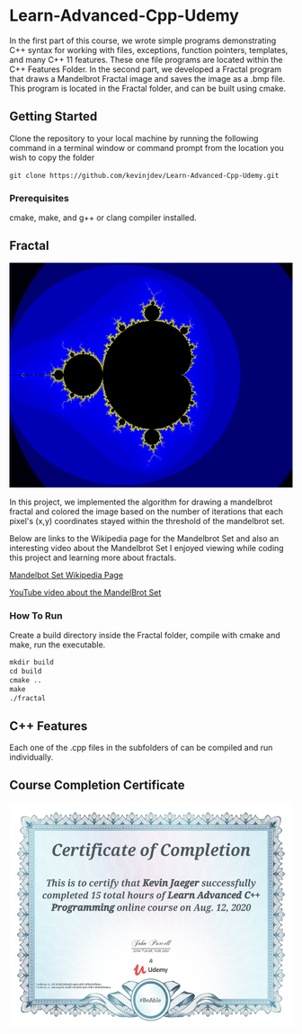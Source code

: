 # Learn-Advanced-Cpp-Udemy
In the first part of this course, we wrote simple programs demonstrating C++ syntax for working with files, exceptions, function pointers, templates, and many C++ 11 features. These one file programs are located within the C++ Features Folder. In the second part, we developed a Fractal program that draws a Mandelbrot Fractal image and saves the image as a .bmp file. This program is located in the Fractal folder, and can be built using cmake.

## Getting Started
Clone the repository to your local machine by running the following command in a terminal window or command prompt from the location you wish to copy the folder

`git clone https://github.com/kevinjdev/Learn-Advanced-Cpp-Udemy.git`

### Prerequisites
cmake, make, and g++ or clang compiler installed.

## Fractal
<img src="/media/mandelbrot.bmp" width="600" height="400" />

In this project, we implemented the algorithm for drawing a mandelbrot fractal and colored the image based on the number of iterations that each pixel's (x,y) coordinates stayed within the threshold of the mandelbrot set.

Below are links to the Wikipedia page for the Mandelbrot Set and also an interesting video about the Mandelbrot Set I enjoyed viewing while coding this project and learning more about fractals.

[Mandelbot Set Wikipedia Page](https://en.wikipedia.org/wiki/Mandelbrot_set)

[YouTube video about the MandelBrot Set](https://www.youtube.com/watch?v=56gzV0od6DU)

### How To Run
Create a build directory inside the Fractal folder, compile with cmake and make, run the executable.  
```
mkdir build
cd build
cmake ..
make
./fractal
```

## C++ Features
Each one of the .cpp files in the subfolders of can be compiled and run individually.

## Course Completion Certificate
<img src="/media/certificate-kj.jpg" width="600" height="400" />

